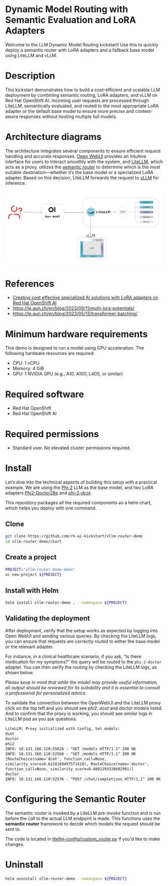 
# Dynamic Model Routing with Semantic Evaluation and LoRA Adapters
Welcome to the LLM Dynamic Model Routing kickstart! Use this to quickly deploy a semantic router with LoRA adapters and a fallback base model using LiteLLM and vLLM.

# Description
This kickstart demonstrates how to build a cost-efficient and scalable LLM deployment by combining semantic routing, LoRA adapters, and vLLM on Red Hat OpenShift AI. Incoming user requests are processed through LiteLLM, semantically evaluated, and routed to the most appropriate LoRA adapter or the default base model to ensure more precise and context-aware responses without hosting multiple full models.

# Architecture diagrams
The architecture integrates several components to ensure efficient request handling and accurate responses. [Open WebUI](https://openwebui.com/) provides an intuitive interface for users to interact smoothly with the system, and [LiteLLM](https://www.litellm.ai/), which acts as a proxy, utilizes the [semantic router](https://github.com/aurelio-labs/semantic-router) to determine which is the most suitable destination—whether it’s the base model or a specialized LoRA adapter. Based on this decision, LiteLLM forwards the request to [vLLM](https://github.com/vllm-project/vllm) for inference.

![vllm_lora_litellm.jpg](./images/vllm_lora_litellm.jpg)

# References
* [Creating cost effective specialized AI solutions with LoRA adapters on Red Hat OpenShift AI
](https://www.redhat.com/en/blog/creating-cost-effective-specialized-ai-solutions-lora-adapters-red-hat-openshift-ai)
* https://le.qun.ch/en/blog/2023/09/11/multi-lora-potentials/
* https://le.qun.ch/en/blog/2023/05/13/transformer-batching/

# Minimum hardware requirements
This demo is designed to run a model using GPU acceleration. The following hardware resources are required:
- CPU: 1 vCPU
- Memory: 4 GiB
- GPU: 1 NVIDIA GPU (e.g., A10, A100, L40S, or similar)
  
# Required software
- Red Hat OpenShift
- Red Hat OpenShift AI

# Required permissions
- Standard user. No elevated cluster permissions required.

# Install
Let’s dive into the technical aspects of building this setup with a practical example. We are using the [Phi-2](https://huggingface.co/microsoft/phi-2) LLM as the base model, and two LoRA adapters [Phi2-Doctor28e](https://huggingface.co/petualang/Phi2-Doctor28e/tree/main) and [phi-2-dcot](https://huggingface.co/haritzpuerto/phi-2-dcot).

This repository packages all the required components as a helm chart, which helps you deploy with one command.

## Clone
```bash
git clone https://github.com/rh-ai-kickstart/vllm-router-demo
cd vllm-router-demo/chart
```

## Create a project
```bash
PROJECT="vllm-router-demo-demo"
oc new-project ${PROJECT}
```

## Install with Helm
```bash
helm install vllm-router-demo . --namespace ${PROJECT}
```

## Validating the deployment
After deployment, verify that the setup works as expected by logging into Open WebUI and sending various queries. By checking the LiteLLM logs, you can ensure that requests are correctly routed to either the base model or the relevant adapter.

For instance, in a clinical healthcare scenario, if you ask, “Is there medication for my symptoms?” the query will be routed to the `phi-2-doctor` adapter. You can then verify the routing by checking the LiteLLM logs, as shown below.

_Please keep in mind that while the model may provide useful information, all output should be reviewed for its suitability and it is essential to consult a professional for personalized advice._

To validate the connection between the OpenWebUI and the LiteLLM proxy click on the top left and you should see _phi2_, _dcot_ and _doctor_ models listed. And to confirm that the proxy is working, you should see similar logs in LiteLLM pod as you ask questions.

```
LiteLLM: Proxy initialized with Config, Set models:
dcot
doctor
phi2
INFO: 10.131.166.110:55626 - "GET /models HTTP/1.1" 200 OK
INFO: 10.131.166.110:52568 - "GET /models HTTP/1.1" 200 OK
[RouteChoice(name='dcot', function_call=None, similarity_score=0.6218189497571418), RouteChoice(name='doctor', function_call=None, similarity_score=0.6802293320602901)]
doctor
INFO: 10.131.166.110:52576 - "POST /chat/completions HTTP/1.1" 200 OK
```

# Configuring the Semantic Router

The semantic router is invoked by a LiteLLM pre-invoke function and is run before the call to the actual LLM endpoint is made. This functions uses the **semantic router** framework to decide which models the request should be sent to.

The code is located in [litellm-config/custom_router.py](chart/litellm-configs/custom_router.py) if you'd like to make changes.

# Uninstall
```bash
helm uninstall vllm-router-demo --namespace ${PROJECT} 
```
